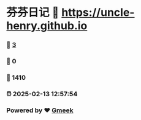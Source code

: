 # 芬芬日记 :link: https://uncle-henry.github.io 
### :page_facing_up: [3](https://uncle-henry.github.io/tag.html) 
### :speech_balloon: 0 
### :hibiscus: 1410 
### :alarm_clock: 2025-02-13 12:57:54 
### Powered by :heart: [Gmeek](https://github.com/Meekdai/Gmeek)

